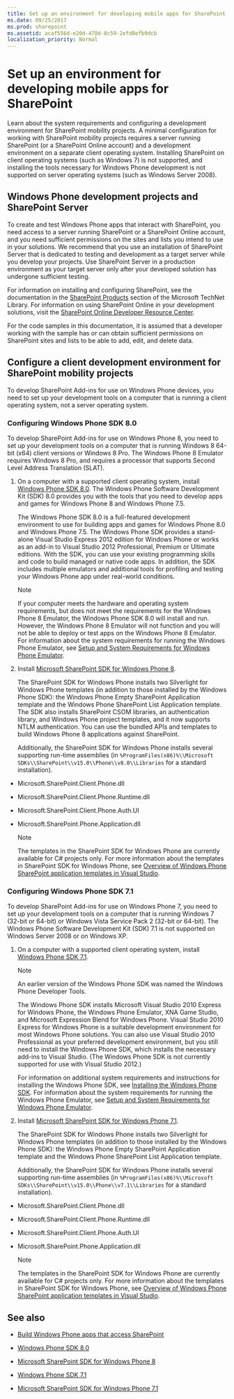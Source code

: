 ```yaml
---
title: Set up an environment for developing mobile apps for SharePoint
ms.date: 09/25/2017
ms.prod: sharepoint
ms.assetid: acaf556d-e20d-478d-8c59-2efd8efb9dcb
localization_priority: Normal
---
```



# Set up an environment for developing mobile apps for SharePoint

Learn about the system requirements and configuring a development environment for SharePoint mobility projects.
A minimal configuration for working with SharePoint mobility projects requires a server running SharePoint (or a SharePoint Online account) and a development environment on a separate client operating system. Installing SharePoint on client operating systems (such as Windows 7) is not supported, and installing the tools necessary for Windows Phone development is not supported on server operating systems (such as Windows Server 2008).
  
    
    


## Windows Phone development projects and SharePoint Server
<a name="SP15Setupmobile_winphone"> </a>

To create and test Windows Phone apps that interact with SharePoint, you need access to a server running SharePoint or a SharePoint Online account, and you need sufficient permissions on the sites and lists you intend to use in your solutions. We recommend that you use an installation of SharePoint Server that is dedicated to testing and development as a target server while you develop your projects. Use SharePoint Server in a production environment as your target server only after your developed solution has undergone sufficient testing.
  
    
    
For information on installing and configuring SharePoint, see the documentation in the  [SharePoint Products](http://technet.microsoft.com/en-us/library/ee428287.aspx) section of the Microsoft TechNet Library. For information on using SharePoint Online in your development solutions, visit the [SharePoint Online Developer Resource Center](http://msdn.microsoft.com/en-us/sharepoint/gg153540.aspx).
  
    
    
For the code samples in this documentation, it is assumed that a developer working with the sample has or can obtain sufficient permissions on SharePoint sites and lists to be able to add, edit, and delete data.
  
    
    

## Configure a client development environment for SharePoint mobility projects
<a name="SP15Setupmobile_configure"> </a>

To develop SharePoint Add-ins for use on Windows Phone devices, you need to set up your development tools on a computer that is running a client operating system, not a server operating system.
  
    
    

### Configuring Windows Phone SDK 8.0

To develop SharePoint Add-ins for use on Windows Phone 8, you need to set up your development tools on a computer that is running Windows 8 64-bit (x64) client versions or Windows 8 Pro. The Windows Phone 8 Emulator requires Windows 8 Pro, and requires a processor that supports Second Level Address Translation (SLAT).
  
    
    

1. On a computer with a supported client operating system, install  [Windows Phone SDK 8.0](http://www.microsoft.com/en-us/download/details.aspx?id=35471). The Windows Phone Software Development Kit (SDK) 8.0 provides you with the tools that you need to develop apps and games for Windows Phone 8 and Windows Phone 7.5.
    
    The Windows Phone SDK 8.0 is a full-featured development environment to use for building apps and games for Windows Phone 8.0 and Windows Phone 7.5. The Windows Phone SDK provides a stand-alone Visual Studio Express 2012 edition for Windows Phone or works as an add-in to Visual Studio 2012 Professional, Premium or Ultimate editions. With the SDK, you can use your existing programming skills and code to build managed or native code apps. In addition, the SDK includes multiple emulators and additional tools for profiling and testing your Windows Phone app under real-world conditions.
    
    > [!NOTE]
    > If your computer meets the hardware and operating system requirements, but does not meet the requirements for the Windows Phone 8 Emulator, the Windows Phone SDK 8.0 will install and run. However, the Windows Phone 8 Emulator will not function and you will not be able to deploy or test apps on the Windows Phone 8 Emulator. For information about the system requirements for running the Windows Phone Emulator, see  [Setup and System Requirements for Windows Phone Emulator](http://msdn.microsoft.com/en-us/library/ff626524). 

2. Install  [Microsoft SharePoint SDK for Windows Phone 8](http://www.microsoft.com/en-us/download/details.aspx?id=36818).
    
    The SharePoint SDK for Windows Phone installs two Silverlight for Windows Phone templates (in addition to those installed by the Windows Phone SDK): the Windows Phone Empty SharePoint Application template and the Windows Phone SharePoint List Application template. The SDK also installs SharePoint CSOM libraries, an authentication library, and Windows Phone project templates, and it now supports NTLM authentication. You can use the bundled APIs and templates to build Windows Phone 8 applications against SharePoint.
    
    Additionally, the SharePoint SDK for Windows Phone installs several supporting run-time assemblies (in  `%ProgramFiles(x86)%\\Microsoft SDKs\\SharePoint\\v15.0\\Phone\\v8.0\\Libraries` for a standard installation).
    
  - Microsoft.SharePoint.Client.Phone.dll
    
  
  - Microsoft.SharePoint.Client.Phone.Runtime.dll
    
  
  - Microsoft.SharePoint.Client.Phone.Auth.UI
    
  
  - Microsoft.SharePoint.Phone.Application.dll
    
  

    > [!NOTE]
    > The templates in the SharePoint SDK for Windows Phone are currently available for C# projects only. 
For more information about the templates in SharePoint SDK for Windows Phone, see  [Overview of Windows Phone SharePoint application templates in Visual Studio](overview-of-windows-phone-sharepoint-application-templates-in-visual-studio.md).
  
    
    

### Configuring Windows Phone SDK 7.1

To develop SharePoint Add-ins for use on Windows Phone 7, you need to set up your development tools on a computer that is running Windows 7 (32-bit or 64-bit) or Windows Vista Service Pack 2 (32-bit or 64-bit). The Windows Phone Software Development Kit (SDK) 7.1 is not supported on Windows Server 2008 or on Windows XP.
  
    
    

1. On a computer with a supported client operating system, install  [Windows Phone SDK 7.1](http://www.microsoft.com/en-us/download/details.aspx?id=27570).
    
    > [!NOTE]
    > An earlier version of the Windows Phone SDK was named the Windows Phone Developer Tools. 

    The Windows Phone SDK installs Microsoft Visual Studio 2010 Express for Windows Phone, the Windows Phone Emulator, XNA Game Studio, and Microsoft Expression Blend for Windows Phone. Visual Studio 2010 Express for Windows Phone is a suitable development environment for most Windows Phone solutions. You can also use Visual Studio 2010 Professional as your preferred development environment, but you still need to install the Windows Phone SDK, which installs the necessary add-ins to Visual Studio. (The Windows Phone SDK is not currently supported for use with Visual Studio 2012.)
    
    For information on additional system requirements and instructions for installing the Windows Phone SDK, see  [Installing the Windows Phone SDK](http://msdn.microsoft.com/en-us/library/ff402530). For information about the system requirements for running the Windows Phone Emulator, see  [Setup and System Requirements for Windows Phone Emulator](http://msdn.microsoft.com/en-us/library/ff626524).
    
  
2. Install  [Microsoft SharePoint SDK for Windows Phone 7.1](http://www.microsoft.com/en-us/download/details.aspx?id=30476).
    
    The SharePoint SDK for Windows Phone installs two Silverlight for Windows Phone templates (in addition to those installed by the Windows Phone SDK): the Windows Phone Empty SharePoint Application template and the Windows Phone SharePoint List Application template.
    
    Additionally, the SharePoint SDK for Windows Phone installs several supporting run-time assemblies (in  `%ProgramFiles(x86)%\\Microsoft SDKs\\SharePoint\\v15.0\\Phone\\v7.1\\Libraries` for a standard installation).
    
  - Microsoft.SharePoint.Client.Phone.dll
    
  
  - Microsoft.SharePoint.Client.Phone.Runtime.dll
    
  
  - Microsoft.SharePoint.Client.Phone.Auth.UI
    
  
  - Microsoft.SharePoint.Phone.Application.dll
    
  

    > [!NOTE]
    > The templates in the SharePoint SDK for Windows Phone are currently available for C# projects only. 
For more information about the templates in SharePoint SDK for Windows Phone, see  [Overview of Windows Phone SharePoint application templates in Visual Studio](overview-of-windows-phone-sharepoint-application-templates-in-visual-studio.md).
  
    
    

## See also
<a name="SP15Setupmobile_addlresources"> </a>


-  [Build Windows Phone apps that access SharePoint](build-windows-phone-apps-that-access-sharepoint.md)
    
  
-  [Windows Phone SDK 8.0](http://www.microsoft.com/en-us/download/details.aspx?id=35471)
    
  
-  [Microsoft SharePoint SDK for Windows Phone 8](http://www.microsoft.com/en-us/download/details.aspx?id=36818)
    
  
-  [Windows Phone SDK 7.1](http://www.microsoft.com/en-us/download/details.aspx?id=27570)
    
  
-  [Microsoft SharePoint SDK for Windows Phone 7.1](http://www.microsoft.com/en-us/download/details.aspx?id=30476)
    
  

